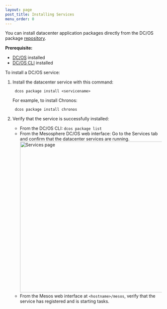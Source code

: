 ```yaml
---
layout: page
post_title: Installing Services
menu_order: 0
---
```



You can install datacenter application packages directly from the DC/OS package [repository][1].

**Prerequisite:**

*   [DC/OS][2] installed
*   [DC/OS CLI][3] installed

To install a DC/OS service:

1.  Install the datacenter service with this command:
    
         dcos package install <servicename>
        
    
    For example, to install Chronos:
    
         dcos package install chronos
        

2.  Verify that the service is successfully installed:
    
    *   From the DC/OS CLI: `dcos package list`
    *   From the Mesosphere DC/OS web interface: Go to the Services tab and confirm that the datacenter services are running. <a href="/wp-content/uploads/2015/12/services.png" rel="attachment wp-att-1126"><img src="/wp-content/uploads/2015/12/services-800x486.png" alt="Services page" width="800" height="486" class="alignnone size-large wp-image-1126" /></a>
    *   From the Mesos web interface at `<hostname>/mesos`, verify that the service has registered and is starting tasks.

 [1]: /usage/services/repo/
 [2]: /administration/installing/
 [3]: /usage/cli/install/